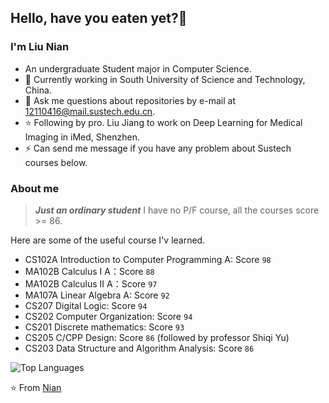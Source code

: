 ## Hello, have you eaten yet?👋

### I'm Liu Nian

- An undergraduate Student major in Computer Science.
- 🌱 Currently working in South University of Science and Technology, China.
- 💬 Ask me questions about repositories by e-mail at 12110416@mail.sustech.edu.cn.
- ⭐ Following by pro. Liu Jiang to work on Deep Learning for Medical Imaging in iMed, Shenzhen.
- ⚡ Can send me message if you have any problem about Sustech courses below.

### About me

> ***Just an ordinary student***
I have no P/F course, all the courses score >= 86.

Here are some of the useful course I'v learned. 

- CS102A Introduction to Computer Programming A:  Score `98`
- MA102B Calculus I A：Score `88`
- MA102B Calculus II A：Score `97`
- MA107A Linear Algebra A: Score `92`
- CS207 Digital Logic: Score `94`
- CS202 Computer Organization: Score `94`
- CS201 Discrete mathematics: Score `93`
- CS205 C/CPP Design: Score `86` (followed by professor Shiqi Yu)
- CS203 Data Structure and Algorithm Analysis: Score `86`

![Top Languages](https://github-readme-stats.vercel.app/api/top-langs/?username=LN57421&layout=compact)

⭐️ From [Nian]([https://github.com/JoeyBling](https://github.com/LN57421)https://github.com/LN57421)
